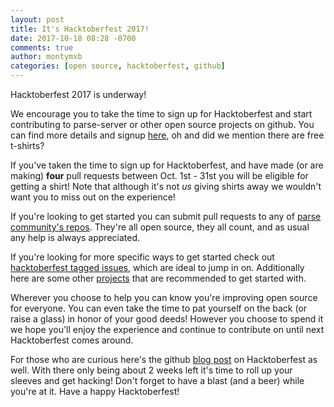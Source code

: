 ```yaml
---
layout: post
title: It's Hacktoberfest 2017!
date: 2017-10-18 08:28 -0700
comments: true
author: montymxb
categories: [open source, hacktoberfest, github]
---
```


Hacktoberfest 2017 is underway! 

We encourage you to take the time to sign up for Hacktoberfest and start contributing to parse-server or other open source projects on github.
You can find more details and signup [here](https://hacktoberfest.digitalocean.com/), oh and did we mention there are free t-shirts?

<!-- more -->

If you've taken the time to sign up for Hacktoberfest, and have made (or are making) **four** pull requests between Oct. 1st - 31st you will be eligible for getting a shirt!
Note that although it's not _us_ giving shirts away we wouldn't want you to miss out on the experience!

If you're looking to get started you can submit pull requests to any of [parse community's repos](https://github.com/parse-community/).
They're all open source, they all count, and as usual any help is always appreciated.

If you're looking for more specific ways to get started check out [hacktoberfest tagged issues](https://github.com/search?l=&q=state:open+label:hacktoberfest&ref=advsearch&type=Issues&utf8=%E2%9C%93), which are ideal to jump in on.
Additionally here are some other [projects](https://hacktoberfest.digitalocean.com/#projects) that are recommended to get started with.

Wherever you choose to help you can know you're improving open source for everyone. 
You can even take the time to pat yourself on the back (or raise a glass) in honor of your good deeds!
However you choose to spend it we hope you'll enjoy the experience and continue to contribute on until next Hacktoberfest comes around.

For those who are curious here's the github [blog post](https://github.com/blog/2260-hacktoberfest-is-back) on Hacktoberfest as well.
With there only being about 2 weeks left it's time to roll up your sleeves and get hacking! 
Don't forget to have a blast (and a beer) while you're at it. Have a happy Hacktoberfest!
